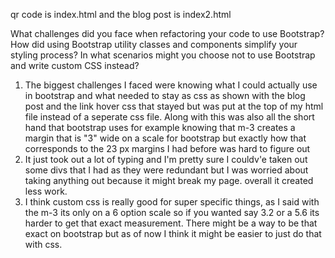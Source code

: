 qr code is index.html and the blog post is index2.html

What challenges did you face when refactoring your code to use Bootstrap?
How did using Bootstrap utility classes and components simplify your styling process?
In what scenarios might you choose not to use Bootstrap and write custom CSS instead?

1. The biggest challenges I faced were knowing what I could actually use in bootstrap and what needed to stay as css as shown with the blog post and the link hover css that stayed but was put at the top of my html file instead of a seperate css file. Along with this was also all the short hand that bootstrap uses for example knowing that m-3 creates a margin that is "3" wide on a scale for bootstrap but exactly how that corresponds to the 23 px margins I had before was hard to figure out
2. It just took out a lot of typing and I'm pretty sure I couldv'e taken out some divs that I had as they were redundant but I was worried about taking anything out because it might break my page. overall it created less work.
3. I think custom css is really good for super specific things, as I said with the m-3 its only on a 6 option scale so if you wanted say 3.2 or a 5.6 its harder to get that exact measurement. There might be a way to be that exact on bootstrap but as of now I think it might be easier to just do that with css.
